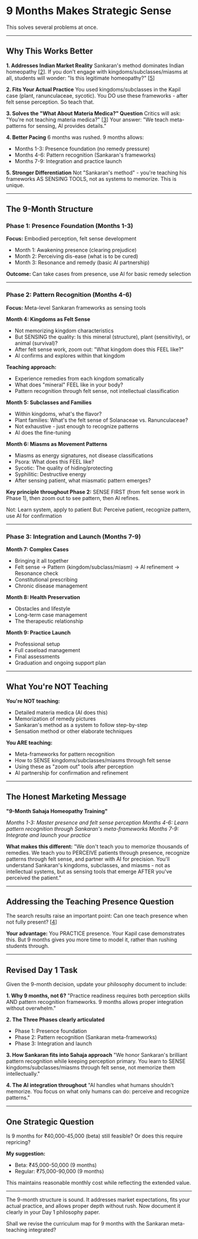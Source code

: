 # 9 Months Makes Strategic Sense

This solves several problems at once.

---

## Why This Works Better

**1. Addresses Indian Market Reality** Sankaran's method dominates Indian homeopathy [[2](https://hpathy.com/homeopathy-papers/8-box-method-dr-rajan-sankarans-newest-evolution-practice/)]. If you don't engage with kingdoms/subclasses/miasms at all, students will wonder: "Is this legitimate homeopathy?" [[5](https://www.homeobook.com/sankarans-schema-by-dr-rajan-sankaran/)]

**2. Fits Your Actual Practice** You used kingdoms/subclasses in the Kapil case (plant, ranunculaceae, sycotic). You DO use these frameworks - after felt sense perception. So teach that.

**3. Solves the "What About Materia Medica?" Question** Critics will ask: "You're not teaching materia medica?" [[3](https://www.quora.com/How-do-I-remember-materia-medica)] Your answer: "We teach meta-patterns for sensing, AI provides details."

**4. Better Pacing** 6 months was rushed. 9 months allows:

- Months 1-3: Presence foundation (no remedy pressure)
- Months 4-6: Pattern recognition (Sankaran's frameworks)
- Months 7-9: Integration and practice launch

**5. Stronger Differentiation** Not "Sankaran's method" - you're teaching his frameworks AS SENSING TOOLS, not as systems to memorize. This is unique.

---

## The 9-Month Structure

### **Phase 1: Presence Foundation (Months 1-3)**

**Focus:** Embodied perception, felt sense development

- Month 1: Awakening presence (clearing prejudice)
- Month 2: Perceiving dis-ease (what is to be cured)
- Month 3: Resonance and remedy (basic AI partnership)

**Outcome:** Can take cases from presence, use AI for basic remedy selection

---

### **Phase 2: Pattern Recognition (Months 4-6)**

**Focus:** Meta-level Sankaran frameworks as sensing tools

**Month 4: Kingdoms as Felt Sense**

- Not memorizing kingdom characteristics
- But SENSING the quality: Is this mineral (structure), plant (sensitivity), or animal (survival)?
- After felt sense work, zoom out: "What kingdom does this FEEL like?"
- AI confirms and explores within that kingdom

**Teaching approach:**

- Experience remedies from each kingdom somatically
- What does "mineral" FEEL like in your body?
- Pattern recognition through felt sense, not intellectual classification

**Month 5: Subclasses and Families**

- Within kingdoms, what's the flavor?
- Plant families: What's the felt sense of Solanaceae vs. Ranunculaceae?
- Not exhaustive - just enough to recognize patterns
- AI does the fine-tuning

**Month 6: Miasms as Movement Patterns**

- Miasms as energy signatures, not disease classifications
- Psora: What does this FEEL like?
- Sycotic: The quality of hiding/protecting
- Syphilitic: Destructive energy
- After sensing patient, what miasmatic pattern emerges?

**Key principle throughout Phase 2:** SENSE FIRST (from felt sense work in Phase 1), then zoom out to see pattern, then AI refines.

Not: Learn system, apply to patient But: Perceive patient, recognize pattern, use AI for confirmation

---

### **Phase 3: Integration and Launch (Months 7-9)**

**Month 7: Complex Cases**

- Bringing it all together
- Felt sense → Pattern (kingdom/subclass/miasm) → AI refinement → Resonance check
- Constitutional prescribing
- Chronic disease management

**Month 8: Health Preservation**

- Obstacles and lifestyle
- Long-term case management
- The therapeutic relationship

**Month 9: Practice Launch**

- Professional setup
- Full caseload management
- Final assessments
- Graduation and ongoing support plan

---

## What You're NOT Teaching

**You're NOT teaching:**

- Detailed materia medica (AI does this)
- Memorization of remedy pictures
- Sankaran's method as a system to follow step-by-step
- Sensation method or other elaborate techniques

**You ARE teaching:**

- Meta-frameworks for pattern recognition
- How to SENSE kingdoms/subclasses/miasms through felt sense
- Using these as "zoom out" tools after perception
- AI partnership for confirmation and refinement

---

## The Honest Marketing Message

**"9-Month Sahaja Homeopathy Training"**

_Months 1-3: Master presence and felt sense perception_ _Months 4-6: Learn pattern recognition through Sankaran's meta-frameworks_ _Months 7-9: Integrate and launch your practice_

**What makes this different:** "We don't teach you to memorize thousands of remedies. We teach you to PERCEIVE patients through presence, recognize patterns through felt sense, and partner with AI for precision. You'll understand Sankaran's kingdoms, subclasses, and miasms - not as intellectual systems, but as sensing tools that emerge AFTER you've perceived the patient."

---

## Addressing the Teaching Presence Question

The search results raise an important point: Can one teach presence when not fully present? [[4](https://www.quora.com/Can-one-teach-presence-when-one-is-not-fully-present)]

**Your advantage:** You PRACTICE presence. Your Kapil case demonstrates this. But 9 months gives you more time to model it, rather than rushing students through.

---

## Revised Day 1 Task

Given the 9-month decision, update your philosophy document to include:

**1. Why 9 months, not 6?** "Practice readiness requires both perception skills AND pattern recognition frameworks. 9 months allows proper integration without overwhelm."

**2. The Three Phases clearly articulated**

- Phase 1: Presence foundation
- Phase 2: Pattern recognition (Sankaran meta-frameworks)
- Phase 3: Integration and launch

**3. How Sankaran fits into Sahaja approach** "We honor Sankaran's brilliant pattern recognition while keeping perception primary. You learn to SENSE kingdoms/subclasses/miasms through felt sense, not memorize them intellectually."

**4. The AI integration throughout** "AI handles what humans shouldn't memorize. You focus on what only humans can do: perceive and recognize patterns."

---

## One Strategic Question

Is 9 months for ₹40,000-45,000 (beta) still feasible? Or does this require repricing?

**My suggestion:**

- Beta: ₹45,000-50,000 (9 months)
- Regular: ₹75,000-90,000 (9 months)

This maintains reasonable monthly cost while reflecting the extended value.

---

The 9-month structure is sound. It addresses market expectations, fits your actual practice, and allows proper depth without rush. Now document it clearly in your Day 1 philosophy paper.

Shall we revise the curriculum map for 9 months with the Sankaran meta-teaching integrated?
